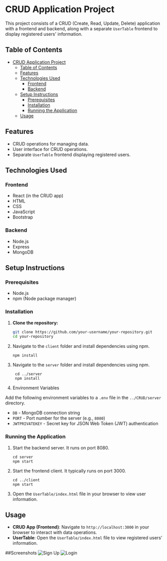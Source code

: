 # CRUD Application Project

This project consists of a CRUD (Create, Read, Update, Delete) application with a frontend and backend, along with a separate `UserTable` frontend to display registered users' information.

## Table of Contents

- [CRUD Application Project](#crud-application-project)
  - [Table of Contents](#table-of-contents)
  - [Features](#features)
  - [Technologies Used](#technologies-used)
    - [Frontend](#frontend)
    - [Backend](#backend)
  - [Setup Instructions](#setup-instructions)
    - [Prerequisites](#prerequisites)
    - [Installation](#installation)
    - [Running the Application](#running-the-application)
  - [Usage](#usage)

## Features

- CRUD operations for managing data.
- User interface for CRUD operations.
- Separate `UserTable` frontend displaying registered users.

## Technologies Used

### Frontend
- React (in the CRUD app)
- HTML
- CSS
- JavaScript
- Bootstrap

### Backend
- Node.js
- Express
- MongoDB 

## Setup Instructions

### Prerequisites
- Node.js
- npm (Node package manager)

### Installation

1. **Clone the repository:**
   ```bash
   git clone https://github.com/your-username/your-repository.git
   cd your-repository
   ```

2. Navigate to the `client` folder and install dependencies using npm.
    ```cd client
    npm install
    ```


3. Navigate to the `server` folder and install dependencies using npm.
   ```
    cd ../server
    npm install
    ```
4. Environment Variables

Add the following environment variables to a `.env` file in the `../CRUD/server` directory.

- `DB` - MongoDB connection string 
- `PORT` - Port number for the server (e.g., `8080`)
- `JWTPRIVATEKEY` - Secret key for JSON Web Token (JWT) authentication 



### Running the Application

1. Start the backend server. It runs on port 8080.
    ```
    cd server
    npm start
    ```
2. Start the frontend client. It typically runs on port 3000.
    ```
    cd ../client
    npm start
    ```
3. Open the `UserTable/index.html` file in your browser to view user information.

## Usage

- **CRUD App (Frontend)**: Navigate to `http://localhost:3000` in your browser to interact with data operations.
- **UserTable**: Open the `UserTable/index.html` file to view registered users' information.

##Screenshots
![Sign Up](https://github.com/Simanta-076/MERN-Task/assets/82601089/fcaf825a-6105-42e0-a19f-e4045f41edb1)
![Login](https://github.com/Simanta-076/MERN-Task/assets/82601089/1224f24c-09f3-4d89-aef4-5d53cce4a9bb)


